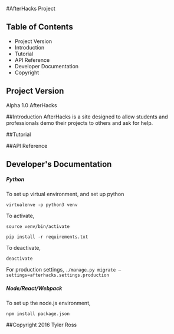 #AfterHacks Project

## Table of Contents

 * Project Version
 * Introduction
 * Tutorial
 * API Reference
 * Developer Documentation
 * Copyright 
 

## Project Version
Alpha 1.0 AfterHacks

##Introduction
AfterHacks is a site designed to allow students and professionals demo their projects to others and ask for help. 

##Tutorial




##API Reference






## Developer's Documentation

##### Python

To set up virtual environment, and set up python

`virtualenve -p python3 venv`

To activate, 

`source venv/bin/activate`

`pip install -r requirements.txt`

To deactivate,

`deactivate`

For production settings,
`./manage.py migrate —settings=afterhacks.settings.production`

##### Node/React/Webpack
To set up the node.js environment, 

`npm install package.json`





##Copyright
2016 Tyler Ross
